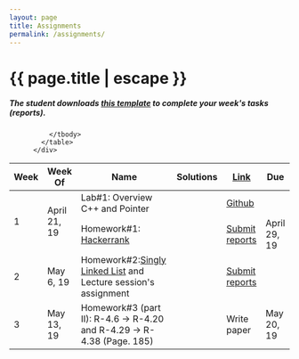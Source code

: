 ```yaml
---
layout: page
title: Assignments
permalink: /assignments/
---
```


<h1 class="page-title">{{ page.title | escape }}</h1>
<h5>The student downloads <a href="{{ "https://www.dropbox.com/sh/zagde900ice2rzu/AADhi-9EOkIHUU_JV-gtQYNTa?dl=0"| relative_url }}">this template</a> to complete your week's tasks (reports).</h5>
<div class="row">
          <div class="col s12">
            <table class="striped centered">
             <thead class="card-panel  light-blue darken-4 white-text">
                <tr>
                    <th>Week</th>
                    <th>Week Of</th>
                    <th>Name</th>
                    <th>Solutions</th>
                    <th><a href="{{ "https://www.dropbox.com/s/njsgkk9mazbxf1n/data-structures-and-algorithms-in-c-plus-plus.pdf?dl=0" | relative_url }}">Link</a></th>
                    <th>Due </th>
                </tr>
              </thead>
              <tbody>
                <tr>
                  <td rowspan="2">1</td>
                  <td rowspan="2">April 21, 19</td>
                  <td>Lab#1: Overview C++ and Pointer</td>
                  <td></td>
                  <td><a href="{{ "https://github.com/cstlu/CF212/blob/master/Materials/Labs/week1/Lab1.ipynb" | relative_url }}">Github</a></td>
                  <td></td>
                </tr>
                <tr>
                  <td>Homework#1: <a href="{{ "https://www.hackerrank.com/tlu-cf212-week1" | relative_url }}">Hackerrank</a>  </td>
                  <td></td>
                  <td><a href="{{ "https://classroom.github.com/a/MN-EJiTP" | relative_url }}">Submit reports</a></td>
                  <td>April 29, 19</td>
                </tr>
                <tr>
                  <td rowspan="1">2</td>
                  <td rowspan="1">May 6, 19</td>
                  <td>Homework#2:<a href="{{ "https://www.hackerrank.com/tlu-cf212-week2" | relative_url }}">Singly Linked List</a> and Lecture session's assignment </td>
                  <td></td>
                  <td><a href="{{ "https://classroom.github.com/a/LvFo_Qyx" | relative_url }}">Submit reports</a></td>
                  <td></td>
                </tr>
                <!--<tr>
                  <td rowspan="2">1</td>
                  <td>Dec 3, 18</td>
                  <td>Lab#1: Overview C++ and Pointer</td>
                  <td></td>
                  <td><a href="{{ "https://github.com/cstlu/CF212/blob/master/Materials/Labs/week1/Lab1.ipynb" | relative_url }}">Github</a></td>
                  <td></td>
                </tr>
                <tr>
                  <td>Dec 3, 18</td>
                  <td>Homework#1: week2_algorithmic_warmup (Coursera)</td>
                  <td></td>
                  <td><a href="{{ "https://classroom.github.com/a/bY9aTaT1" | relative_url }}">Submit</a></td>
                  <td>Dec 10, 18</td>
                </tr>-->
                <tr>
                  <td>3</td>
                  <td>May 13, 19</td>
                  <td>Homework#3 (part II): R-4.6 -> R-4.20 and R-4.29 -> R-4.38 (Page. 185) </td>
                  <td></td>
                  <td>Write paper</td>
                  <td>May 20, 19</td>
                </tr><!--
                <tr>
                  <td rowspan="2">3</td>
                  <td>Dec 18, 18</td>
                  <td>Lab#2: Generic singly Linked List</td>
                  <td><a href="{{ "https://github.com/cstlu/CF212/blob/master/Materials/Labs/week2/Lab2.1.ipynb" | relative_url }}">Lab2.1</a>, 
                  <a href="{{ "https://github.com/cstlu/CF212/blob/master/Materials/Labs/week2/Lab2.2.ipynb" | relative_url }}">Lab2.2</a></td>
                  <td></td>
                  <td>Dec 25, 18</td>
                </tr>
                <tr>
                  <td>Dec 18, 18</td>
                  <td>Homework#3: Linked List</td>
                  <td></td>
                  <td><a href="{{ "https://www.hackerrank.com/domains/data-structures?filters%5Bsubdomains%5D%5B%5D=linked-lists" | relative_url }}">HackerRank</a></td>
                  <td>Dec 25, 18</td>
                </tr>
                <tr>
                <td rowspan="1">4</td>
                  <td>Dec 25, 18</td>
                  <td>Homework#4: Check brackets in the code <br>Packet processing in network</td>
                  <td></td>
                  <td><a href="{{ "http://contest.thanglongit.net/contest/cf21218k3n2" | relative_url }}">Contest.thanglongit.net</a></td>
                  <td>Jan 1, 19</td>
                </tr>
                <tr>
                  <td rowspan="2">6</td>
                  <td>Jan 9, 19</td>
                  <td>Lab#6: Evaluate expressions</td>
                  <td></td>
                  <td><a href="{{ "/Materials/Homeworks/week2/Homework2.cpp" | relative_url }}">CPP, </a><a href="{{ "/Materials/Homeworks/week2/homework2.pdf" | relative_url }}">PDF</a><a href="{{ "https://classroom.github.com/a/k3IRvbzm" | relative_url }}"> Submit</a></td>
                  <td>Jan 16, 19</td>
                </tr>
                <tr>
                  <td>Jan 9, 19</td>
                  <td>Homework#6: List stack queues class (final libraries)</td>
                  <td></td>
                  <td><a href="{{ "https://classroom.github.com/a/IcOvt_qO" | relative_url }}">Submit</a></td>
                  <td>Jan 16, 19</td>
                </tr>
                <tr>
                  <td >7</td>
                  <td>Jan 16, 19</td>
                  <td>Merge Sort, Quick Sort, Radix Sort, Shell Sort(Optional), Comb Sort(Optional) </td>
                  <td></td>
                  <td><a href="{{ "https://classroom.github.com/a/0_xqvKP5" | relative_url }}">Submit</a></td>
                  <td>Jan 23, 19</td>
                </tr>-->
                <!--<tr>
                  <td>Sep 4, 18</td>
                  <td>Homework#2 (part I): R-3.1 -> R-3.10  (Page. 149)</td>
                  <td></td>
                  <td><a href="{{ "https://classroom.github.com/a/khXGoSUY" | relative_url }}">Github</a></td>
                  <td>Sep 11, 18</td>
                </tr>
                 <tr>
                  <td >6</td>
                  <td>Oct 9, 18</td>
                  <td>Midterm#2</td>
                  <td></td>
                  <td><a href="{{ "https://classroom.github.com/a/AKWSZih2" | relative_url }}">Submit</a></td>
                  <td>Oct 9, 18</td>
                </tr>
                <tr>
                  <td >7</td>
                  <td>Oct 9, 18</td>
                  <td>Sorts in Singly Linked List</td>
                  <td></td>
                  <td><a href="{{ "https://classroom.github.com/a/0_xqvKP5" | relative_url }}">Submit</a></td>
                  <td>Oct 16, 18</td>
                </tr>
                <tr>
                  <td >8</td>
                  <td>Oct 16, 18</td>
                  <td>Final project</td>
                  <td></td>
                  <td><a href="{{ "https://classroom.github.com/a/cEl02y20" | relative_url }}">Submit</a></td>
                  <td>Oct 30, 18</td>
                </tr>-->
               
              </tbody>
            </table>
          </div>
</div>

